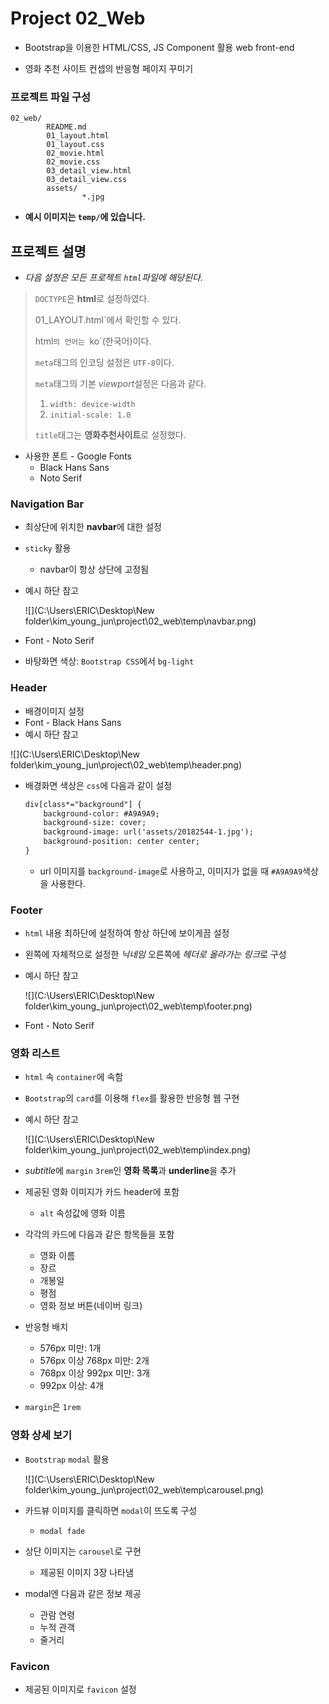 # Project 02_Web

* Bootstrap을 이용한 HTML/CSS, JS Component 활용 web front-end

* 영화 추천 사이트 컨셉의 반응형 페이지 꾸미기


### 프로젝트 파일 구성

```
02_web/
        README.md
        01_layout.html
        01_layout.css
        02_movie.html
        02_movie.css
        03_detail_view.html
        03_detail_view.css
        assets/
                *.jpg
```

* **예시 이미지는 `temp/`에 있습니다.**



## 프로젝트 설명

* *다음 설정은 모든 프로젝트 `html`파일에 해당된다.*

> `DOCTYPE`은 **html**로 설정하였다.
>
> 01_LAYOUT.html`에서 확인할 수 있다.
>
> html`의 언어는 `ko`(한국어)이다.
>
> `meta`태그의 인코딩 설정은 `UTF-8`이다.
>
> `meta`태그의 기본 *viewport*설정은 다음과 같다.
>
> 1. `width: device-width`
> 2. `initial-scale: 1.0`
>
> `title`태그는 **영화추천사이트**로 설정했다.

* 사용한 폰트 - Google Fonts
  * Black Hans Sans
  * Noto Serif



### Navigation Bar

* 최상단에 위치한 **navbar**에 대한 설정

* `sticky` 활용

  * navbar이 항상 상단에 고정됨

* 예시 하단 참고

  ![](C:\Users\ERIC\Desktop\New folder\kim_young_jun\project\02_web\temp\navbar.png)

* Font - Noto Serif
* 바탕화면 색상: `Bootstrap CSS`에서 `bg-light`



### Header

* 배경이미지 설정
* Font - Black Hans Sans
* 예시 하단 참고

![](C:\Users\ERIC\Desktop\New folder\kim_young_jun\project\02_web\temp\header.png)

* 배경화면 색상은 `css`에 다음과 같이 설정

  ```html
  div[class*="background"] {
      background-color: #A9A9A9;
      background-size: cover;
      background-image: url('assets/20182544-1.jpg');
      background-position: center center;
  }
  ```

  * url 이미지를 `background-image`로 사용하고, 이미지가 없을 때 `#A9A9A9`색상을 사용한다.



### Footer

* `html` 내용 최하단에 설정하여 항상 하단에 보이게끔 설정

* 왼쪽에 자체적으로 설정한 *닉네임* 오른쪽에 *헤더로 올라가는 링크*로 구성

* 예시 하단 참고

  ![](C:\Users\ERIC\Desktop\New folder\kim_young_jun\project\02_web\temp\footer.png)

* Font - Noto Serif



### 영화 리스트

* `html` 속 `container`에 속함

* `Bootstrap`의 `card`를 이용해 `flex`를 활용한 반응형 웹 구현

* 예시 하단 참고

  ![](C:\Users\ERIC\Desktop\New folder\kim_young_jun\project\02_web\temp\index.png)

* *subtitle*에 `margin` `3rem`인 **영화 목록**과 **underline**을 추가
* 제공된 영화 이미지가 카드 header에 포함
  * `alt` 속성값에 영화 이름
* 각각의 카드에 다음과 같은 항목들을 포함
  * 영화 이름
  * 장르
  * 개봉일
  * 평점
  * 영화 정보 버튼(네이버 링크)

* 반응형 배치
  * 576px 미만: 1개
  * 576px 이상 768px 미만: 2개
  * 768px 이상 992px 미만: 3개
  * 992px 이상: 4개
* `margin`은 `1rem`



### 영화 상세 보기

* `Bootstrap` `modal` 활용

  ![](C:\Users\ERIC\Desktop\New folder\kim_young_jun\project\02_web\temp\carousel.png)

* 카드뷰 이미지를 클릭하면 `modal`이 뜨도록 구성
  * `modal fade`
* 상단 이미지는 `carousel`로 구현
  * 제공된 이미지 3장 나타냄
* modal엔 다음과 같은 정보 제공
  * 관람 연령
  * 누적 관객
  * 줄거리





### Favicon

* 제공된 이미지로 `favicon` 설정